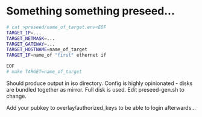 
# Something something preseed...

```bash
# cat >preseed/name_of_target.env<EOF
TARGET_IP=...
TARGET_NETMASK=...
TARGET_GATEWAY=...
TARGET_HOSTNAME=name_of_target
TARGET_IF=name_of "first" ethernet if

EOF
# make TARGET=name_of_target
```

Should produce output in iso directory. Config is highly opinionated - disks are bundled together as mirror. Full disk is used. Edit preseed-gen.sh to change.

Add your pubkey to overlay/authorized_keys to be able to login afterwards...
